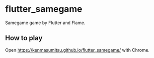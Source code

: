 # flutter_samegame

Samegame game by Flutter and Flame.

## How to play

Open https://kenmasumitsu.github.io/flutter_samegame/ with Chrome.

